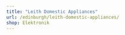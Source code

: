 ```yaml
---
title: "Leith Domestic Appliances"
url: /edinburgh/leith-domestic-appliances/
shop: Elektronik
---
```

